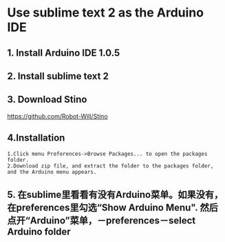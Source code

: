 # Use sublime text 2 as the Arduino IDE

## 1. Install Arduino IDE 1.0.5

## 2. Install sublime text 2

## 3. Download Stino

https://github.com/Robot-Will/Stino

## 4.Installation

    1.Click menu Preferences->Browse Packages... to open the packages folder.
    2.Download zip file, and extract the folder to the packages folder, and the Arduino menu appears.

## 5. 在sublime里看看有没有Arduino菜单。如果没有，在preferences里勾选“Show Arduino Menu". 然后点开“Arduino”菜单，－preferences－select Arduino folder
